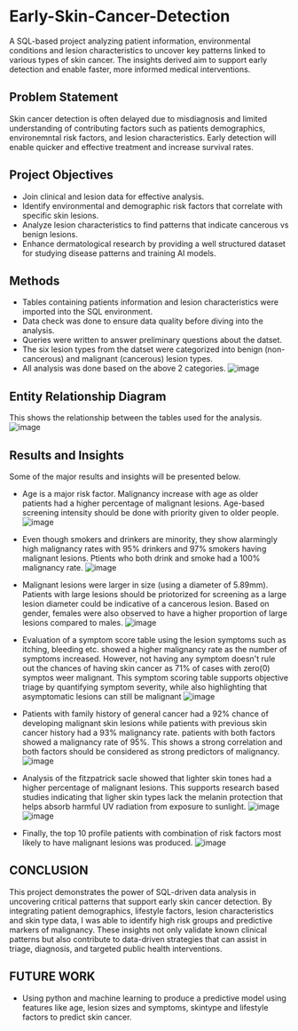 # Early-Skin-Cancer-Detection
A SQL-based project analyzing patient information, environmental conditions and lesion characteristics to uncover key patterns linked to various types of skin cancer. The insights derived aim to support early detection and enable faster, more informed medical interventions.

## Problem Statement
Skin cancer detection is often delayed due to misdiagnosis and limited understanding of contributing factors such as patients demographics, environemntal risk factors, and lesion characteristics. Early detection will enable quicker and effective treatment and increase survival rates.

## Project Objectives
- Join clinical and lesion data for effective analysis.
- Identify environmental and demographic risk factors that correlate with specific skin lesions.
- Analyze lesion characteristics to find patterns that indicate cancerous vs benign lesions.
- Enhance dermatological research by providing a well structured dataset for studying disease patterns and training AI models.

## Methods
- Tables containing patients information and lesion characteristics were imported into the SQL environment.
- Data check was done to ensure data quality before diving into the analysis.
- Queries were written to answer preliminary questions about the datset.
- The six lesion types from the datset were categorized into benign (non-cancerous) and malignant (cancerous) lesion types.
- All analysis was done based on the above 2 categories.
![image](https://github.com/user-attachments/assets/f519df5d-ffb5-43a2-8afa-31277f9be69d)

## Entity Relationship Diagram
This shows the relationship between the tables used for the analysis.
![image](https://github.com/user-attachments/assets/705379bb-4a18-41c1-85fa-0f7a178eeea7)

## Results and Insights
Some of the major results and insights will be presented below.
- Age is a major risk factor. Malignancy increase with age as older patients had a higher percentage of malignant lesions. Age-based screening intensity should be done with priority given to older people.
![image](https://github.com/user-attachments/assets/dc387478-e01b-435a-a3a1-47cf3084fe3c)

- Even though smokers and drinkers are minority, they show alarmingly high malignancy rates with 95% drinkers and 97% smokers having malignant lesions. Ptients who both drink and smoke had a 100% malignancy rate.
![image](https://github.com/user-attachments/assets/9a74b5ea-3783-4219-8272-71056ed063b8)

- Malignant lesions were larger in size (using a diameter of 5.89mm). Patients with large lesions should be priotorized for screening as a large lesion diameter could be indicative of a cancerous lesion. Based on gender, females were also observed to have a higher proportion of large lesions compared to males.
![image](https://github.com/user-attachments/assets/8611a43b-df7b-445a-b261-96a8af64ab8a)

- Evaluation of a symptom score table using the lesion symptoms such as itching, bleeding etc. showed a higher malignancy rate as the number of symptoms increased.  However, not having any symptom doesn't rule out the chances of having skin cancer as 71% of cases with zero(0) symptos weer malignant. This symptom scoring table supports objective triage by quantifying symptom severity, while also highlighting that asymptomatic lesions can still be malignant
![image](https://github.com/user-attachments/assets/bfa6c5b0-54fe-44ba-b23e-cec1220da1fe)

- Patients with family history of general cancer had a 92% chance of developing malignant skin lesions while patients with previous skin cancer history had a 93% malignancy rate. patients with both factors showed a malignancy rate of 95%. This shows a strong correlation and both factors should be considered as strong predictors of malignancy.
![image](https://github.com/user-attachments/assets/0d4d43b4-e90e-4a7f-a3fd-36ff78f9adb5)

- Analysis of the fitzpatrick sacle showed that lighter skin tones had a higher percentage of malignant lesions. This supports research based studies indicating that ligher skin types lack the melanin protection that helps absorb harmful UV radiation from exposure to sunlight.
![image](https://github.com/user-attachments/assets/c4edb193-25d1-4165-9a1f-9bc6e01c6b4e)
![image](https://github.com/user-attachments/assets/1e88fdb4-ded8-4b3f-b7aa-52665b88b3c9)

- Finally, the top 10 profile patients with combination of risk factors most likely to have malignant lesions was produced.
![image](https://github.com/user-attachments/assets/6753f042-615a-4db1-ac0a-4640f66f6d78)

## CONCLUSION
This project demonstrates the power of SQL-driven data analysis in uncovering critical patterns that support early skin cancer detection. By integrating patient demographics, lifestyle factors, lesion characteristics and skin type data, I was able to identify high risk groups and predictive markers of malignancy. These insights not only validate known clinical patterns but also contribute to data-driven strategies that can assist in triage, diagnosis, and targeted public health interventions. 

## FUTURE WORK
- Using python and machine learning to produce a predictive model using features like age, lesion sizes and symptoms, skintype and lifestyle factors to predict skin cancer.






